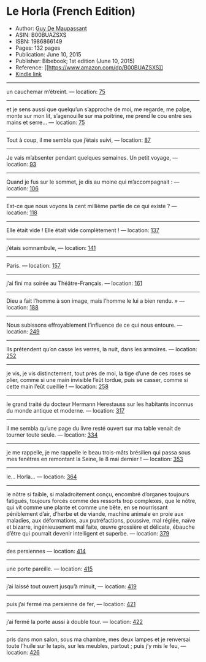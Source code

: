 # Le Horla (French Edition)

* Author: [Guy De Maupassant](https://www.amazon.comundefined)
* ASIN: B00BUAZSXS
* ISBN: 1986866149
* Pages: 132 pages
* Publication: June 10, 2015
* Publisher: Bibebook; 1st edition (June 10, 2015)
* Reference: [[https://www.amazon.com/dp/B00BUAZSXS]]
* [Kindle link](kindle://book?action=open&asin=B00BUAZSXS)


---
un cauchemar m’étreint. — location: [75](kindle://book?action=open&asin=B00BUAZSXS&location=75)

---
et je sens aussi que quelqu’un s’approche de moi, me regarde, me palpe, monte sur mon lit, s’agenouille sur ma poitrine, me prend le cou entre ses mains et serre… — location: [75](kindle://book?action=open&asin=B00BUAZSXS&location=75)

---
Tout à coup, il me sembla que j’étais suivi, — location: [87](kindle://book?action=open&asin=B00BUAZSXS&location=87)

---
Je vais m’absenter pendant quelques semaines. Un petit voyage, — location: [93](kindle://book?action=open&asin=B00BUAZSXS&location=93)

---
Quand je fus sur le sommet, je dis au moine qui m’accompagnait : — location: [106](kindle://book?action=open&asin=B00BUAZSXS&location=106)

---
Est-ce que nous voyons la cent millième partie de ce qui existe ? — location: [118](kindle://book?action=open&asin=B00BUAZSXS&location=118)

---
Elle était vide ! Elle était vide complètement ! — location: [137](kindle://book?action=open&asin=B00BUAZSXS&location=137)

---
j’étais somnambule, — location: [141](kindle://book?action=open&asin=B00BUAZSXS&location=141)

---
Paris. — location: [157](kindle://book?action=open&asin=B00BUAZSXS&location=157)

---
j’ai fini ma soirée au Théâtre-Français. — location: [161](kindle://book?action=open&asin=B00BUAZSXS&location=161)

---
Dieu a fait l’homme à son image, mais l’homme le lui a bien rendu. » — location: [188](kindle://book?action=open&asin=B00BUAZSXS&location=188)

---
Nous subissons effroyablement l’influence de ce qui nous entoure. — location: [249](kindle://book?action=open&asin=B00BUAZSXS&location=249)

---
Ils prétendent qu’on casse les verres, la nuit, dans les armoires. — location: [252](kindle://book?action=open&asin=B00BUAZSXS&location=252)

---
je vis, je vis distinctement, tout près de moi, la tige d’une de ces roses se plier, comme si une main invisible l’eût tordue, puis se casser, comme si cette main l’eût cueillie ! — location: [258](kindle://book?action=open&asin=B00BUAZSXS&location=258)

---
le grand traité du docteur Hermann Herestauss sur les habitants inconnus du monde antique et moderne. — location: [317](kindle://book?action=open&asin=B00BUAZSXS&location=317)

---
il me sembla qu’une page du livre resté ouvert sur ma table venait de tourner toute seule. — location: [334](kindle://book?action=open&asin=B00BUAZSXS&location=334)

---
je me rappelle, je me rappelle le beau trois-mâts brésilien qui passa sous mes fenêtres en remontant la Seine, le 8 mai dernier ! — location: [353](kindle://book?action=open&asin=B00BUAZSXS&location=353)

---
le… Horla… — location: [364](kindle://book?action=open&asin=B00BUAZSXS&location=364)

---
le nôtre si faible, si maladroitement conçu, encombré d’organes toujours fatigués, toujours forcés comme des ressorts trop complexes, que le nôtre, qui vit comme une plante et comme une bête, en se nourrissant péniblement d’air, d’herbe et de viande, machine animale en proie aux maladies, aux déformations, aux putréfactions, poussive, mal réglée, naïve et bizarre, ingénieusement mal faite, œuvre grossière et délicate, ébauche d’être qui pourrait devenir intelligent et superbe. — location: [379](kindle://book?action=open&asin=B00BUAZSXS&location=379)

---
des persiennes — location: [414](kindle://book?action=open&asin=B00BUAZSXS&location=414)

---
une porte pareille. — location: [415](kindle://book?action=open&asin=B00BUAZSXS&location=415)

---
j’ai laissé tout ouvert jusqu’à minuit, — location: [419](kindle://book?action=open&asin=B00BUAZSXS&location=419)

---
puis j’ai fermé ma persienne de fer, — location: [421](kindle://book?action=open&asin=B00BUAZSXS&location=421)

---
j’ai fermé la porte aussi à double tour. — location: [422](kindle://book?action=open&asin=B00BUAZSXS&location=422)

---
pris dans mon salon, sous ma chambre, mes deux lampes et je renversai toute l’huile sur le tapis, sur les meubles, partout ; puis j’y mis le feu, — location: [426](kindle://book?action=open&asin=B00BUAZSXS&location=426)

